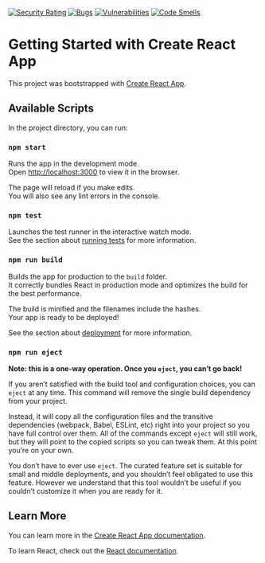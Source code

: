[![Security Rating](https://sonarcloud.io/api/project_badges/measure?project=krystian0120_ebiznes2022-ex5-frontend&metric=security_rating)](https://sonarcloud.io/summary/new_code?id=krystian0120_ebiznes2022-ex5-frontend)
[![Bugs](https://sonarcloud.io/api/project_badges/measure?project=krystian0120_ebiznes2022-ex5-frontend&metric=bugs)](https://sonarcloud.io/summary/new_code?id=krystian0120_ebiznes2022-ex5-frontend)
[![Vulnerabilities](https://sonarcloud.io/api/project_badges/measure?project=krystian0120_ebiznes2022-ex5-frontend&metric=vulnerabilities)](https://sonarcloud.io/summary/new_code?id=krystian0120_ebiznes2022-ex5-frontend)
[![Code Smells](https://sonarcloud.io/api/project_badges/measure?project=krystian0120_ebiznes2022-ex5-frontend&metric=code_smells)](https://sonarcloud.io/summary/new_code?id=krystian0120_ebiznes2022-ex5-frontend)


# Getting Started with Create React App

This project was bootstrapped with [Create React App](https://github.com/facebook/create-react-app).

## Available Scripts

In the project directory, you can run:

### `npm start`

Runs the app in the development mode.\
Open [http://localhost:3000](http://localhost:3000) to view it in the browser.

The page will reload if you make edits.\
You will also see any lint errors in the console.

### `npm test`

Launches the test runner in the interactive watch mode.\
See the section about [running tests](https://facebook.github.io/create-react-app/docs/running-tests) for more information.

### `npm run build`

Builds the app for production to the `build` folder.\
It correctly bundles React in production mode and optimizes the build for the best performance.

The build is minified and the filenames include the hashes.\
Your app is ready to be deployed!

See the section about [deployment](https://facebook.github.io/create-react-app/docs/deployment) for more information.

### `npm run eject`

**Note: this is a one-way operation. Once you `eject`, you can’t go back!**

If you aren’t satisfied with the build tool and configuration choices, you can `eject` at any time. This command will remove the single build dependency from your project.

Instead, it will copy all the configuration files and the transitive dependencies (webpack, Babel, ESLint, etc) right into your project so you have full control over them. All of the commands except `eject` will still work, but they will point to the copied scripts so you can tweak them. At this point you’re on your own.

You don’t have to ever use `eject`. The curated feature set is suitable for small and middle deployments, and you shouldn’t feel obligated to use this feature. However we understand that this tool wouldn’t be useful if you couldn’t customize it when you are ready for it.

## Learn More

You can learn more in the [Create React App documentation](https://facebook.github.io/create-react-app/docs/getting-started).

To learn React, check out the [React documentation](https://reactjs.org/).

